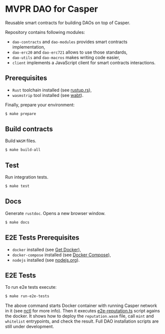 # MVPR DAO for Casper

Reusable smart contracts for building DAOs on top of Casper.

Repository contains following modules:
- `dao-contracts` and `dao-modules` provides smart contracts implementation,
- `dao-erc20` and `dao-erc721` allows to use those standards,
- `dao-utils` and `dao-macros` makes writing code easier,
- `client` implements a JavaScript client for smart contracts interactions.

## Prerequisites

- `Rust` toolchain installed (see [rustup.rs](https://rustup.rs/)),
- `wasmstrip` tool installed (see [wabt](https://github.com/WebAssembly/wabt)).

Finally, prepare your environment:

```bash
$ make prepare
```

## Build contracts
Build `WASM` files.

```bash
$ make build-all
```

## Test
Run integration tests.

```bash
$ make test
```

## Docs
Generate `rustdoc`. Opens a new browser window.
```bash
$ make docs
```

## E2E Tests Prerequisites

- `docker` installed (see [Get Docker](https://docs.docker.com/get-docker/)),
- `docker-compose` installed (see [Docker Compose](https://docs.docker.com/compose/install/)),
- `nodejs` installed (see [nodejs.org](https://nodejs.org/en/download/)).

## E2E Tests
To run e2e tests execute:

```bash
$ make run-e2e-tests
```

The above command starts Docker container with running Casper network in it
(see [nctl](https://docs.casperlabs.io/dapp-dev-guide/building-dapps/setup-nctl/) for more info).
Then it executes [e2e-reputation.ts](client/e2e/e2e-reputation.ts) script agains the docker.
It shows how to deploy the `reputation.wasm` file, call `mint` and `whitelist` entrypoints,
and check the result. Full DAO installation scripts are still under development.
